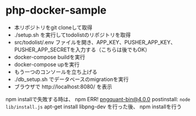 # php-docker-sample

- 本リポジトリをgit cloneして取得
- ./setup.sh を実行してtodolistのリポジトリを取得
- src/todolist/.env ファイルを開き、APP_KEY、PUSHER_APP_KEY、PUSHER_APP_SECRETを入力する（こちらは後でもOK）
- docker-compose buildを実行
- docker-compose upを実行
- もう一つのコンソールを立ち上げる
- ./db_setup.sh でデータベースのmigrationを実行
- ブラウザで http://localhost:8080/ を表示

npm installで失敗する時は、
npm ERR! pngquant-bin@4.0.0 postinstall: `node lib/install.js`
apt-get install libpng-dev を行った後、
npm installを行う

